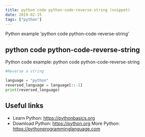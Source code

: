 ```yaml
---
title: python code python-code-reverse-string (snippet)
date: 2019-02-15
tags: ["python"]
---
```

Python example 'python code python-code-reverse-string'


## python code python-code-reverse-string

Python code example: python code python-code-reverse-string

```python
#Reverse a string

language = "python"
reversed_language = language[::-1]                                                              
print(reversed_language)


```

## Useful links

- Learn Python: https://pythonbasics.org
- Download Python: https://python.org
More Python: https://pythonprogramminglanguage.com
